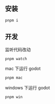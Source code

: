 ## 安装

```sh
pnpm i
```

## 开发

监听代码改动

```sh
pnpm watch
```

mac 下运行 godot

```sh
pnpm mac
```

windows 下运行 godot

```sh
pnpm win
```
